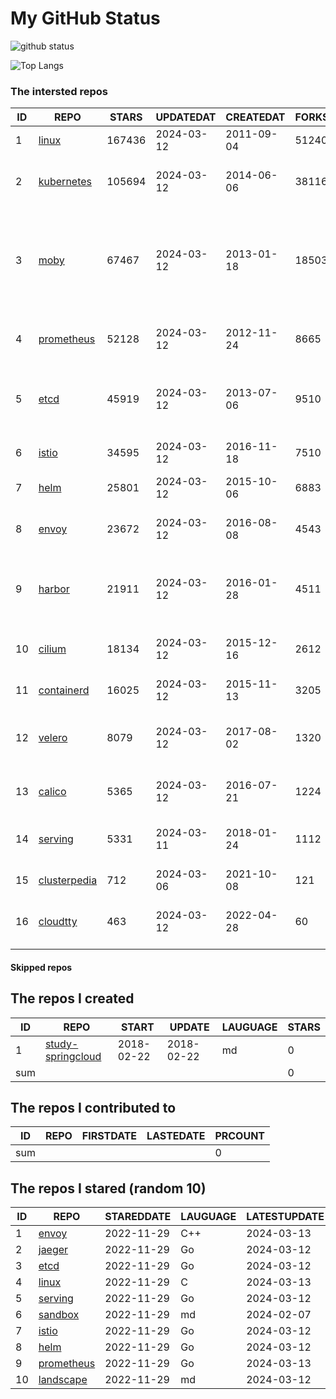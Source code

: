 # My GitHub Status

<img src="https://github-readme-stats-1.yihong0618.vercel.app/api?username=daoqingniu&show_icons=true&&&hide_title=true&count_private=true" alt="github status" />

![Top Langs](https://github-readme-stats-1.yihong0618.vercel.app/api/top-langs/?username=daoqingniu&layout=compact)

<!--START_SECTION:github_repos-->
### The intersted repos
| ID |                              REPO                               | STARS  | UPDATEDAT  | CREATEDAT  | FORKSCOUNT |                                                DESCRIPTIONS                                                |
|----|-----------------------------------------------------------------|--------|------------|------------|------------|------------------------------------------------------------------------------------------------------------|
|  1 | [linux](https://github.com/torvalds/linux)                      | 167436 | 2024-03-12 | 2011-09-04 |      51240 | Linux kernel source tree                                                                                   |
|  2 | [kubernetes](https://github.com/kubernetes/kubernetes)          | 105694 | 2024-03-12 | 2014-06-06 |      38116 | Production-Grade Container Scheduling and Management                                                       |
|  3 | [moby](https://github.com/moby/moby)                            |  67467 | 2024-03-12 | 2013-01-18 |      18503 | The Moby Project - a collaborative project for the container ecosystem to assemble container-based systems |
|  4 | [prometheus](https://github.com/prometheus/prometheus)          |  52128 | 2024-03-12 | 2012-11-24 |       8665 | The Prometheus monitoring system and time series database.                                                 |
|  5 | [etcd](https://github.com/etcd-io/etcd)                         |  45919 | 2024-03-12 | 2013-07-06 |       9510 | Distributed reliable key-value store for the most critical data of a distributed system                    |
|  6 | [istio](https://github.com/istio/istio)                         |  34595 | 2024-03-12 | 2016-11-18 |       7510 | Connect, secure, control, and observe services.                                                            |
|  7 | [helm](https://github.com/helm/helm)                            |  25801 | 2024-03-12 | 2015-10-06 |       6883 | The Kubernetes Package Manager                                                                             |
|  8 | [envoy](https://github.com/envoyproxy/envoy)                    |  23672 | 2024-03-12 | 2016-08-08 |       4543 | Cloud-native high-performance edge/middle/service proxy                                                    |
|  9 | [harbor](https://github.com/goharbor/harbor)                    |  21911 | 2024-03-12 | 2016-01-28 |       4511 | An open source trusted cloud native registry project that stores, signs, and scans content.                |
| 10 | [cilium](https://github.com/cilium/cilium)                      |  18134 | 2024-03-12 | 2015-12-16 |       2612 | eBPF-based Networking, Security, and Observability                                                         |
| 11 | [containerd](https://github.com/containerd/containerd)          |  16025 | 2024-03-12 | 2015-11-13 |       3205 | An open and reliable container runtime                                                                     |
| 12 | [velero](https://github.com/vmware-tanzu/velero)                |   8079 | 2024-03-12 | 2017-08-02 |       1320 | Backup and migrate Kubernetes applications and their persistent volumes                                    |
| 13 | [calico](https://github.com/projectcalico/calico)               |   5365 | 2024-03-12 | 2016-07-21 |       1224 | Cloud native networking and network security                                                               |
| 14 | [serving](https://github.com/knative/serving)                   |   5331 | 2024-03-11 | 2018-01-24 |       1112 | Kubernetes-based, scale-to-zero, request-driven compute                                                    |
| 15 | [clusterpedia](https://github.com/clusterpedia-io/clusterpedia) |    712 | 2024-03-06 | 2021-10-08 |        121 | The Encyclopedia of Kubernetes clusters                                                                    |
| 16 | [cloudtty](https://github.com/cloudtty/cloudtty)                |    463 | 2024-03-12 | 2022-04-28 |         60 | A Friendly Kubernetes CloudShell (Web Terminal) !                                                          |



#### Skipped repos
<!--END_SECTION:github_repos-->

<!--START_SECTION:my_github-->
## The repos I created
| ID  |                                 REPO                                 |   START    |   UPDATE   | LAUGUAGE | STARS |
|-----|----------------------------------------------------------------------|------------|------------|----------|-------|
|   1 | [study-springcloud](https://github.com/daoqingniu/study-springcloud) | 2018-02-22 | 2018-02-22 | md       |     0 |
| sum |                                                                      |            |            |          |     0 |

## The repos I contributed to
| ID  | REPO | FIRSTDATE | LASTEDATE | PRCOUNT |
|-----|------|-----------|-----------|---------|
| sum |      |           |           |       0 |

## The repos I stared (random 10)
| ID |                          REPO                          | STAREDDATE | LAUGUAGE | LATESTUPDATE |
|----|--------------------------------------------------------|------------|----------|--------------|
|  1 | [envoy](https://github.com/envoyproxy/envoy)           | 2022-11-29 | C++      | 2024-03-13   |
|  2 | [jaeger](https://github.com/jaegertracing/jaeger)      | 2022-11-29 | Go       | 2024-03-12   |
|  3 | [etcd](https://github.com/etcd-io/etcd)                | 2022-11-29 | Go       | 2024-03-12   |
|  4 | [linux](https://github.com/torvalds/linux)             | 2022-11-29 | C        | 2024-03-13   |
|  5 | [serving](https://github.com/knative/serving)          | 2022-11-29 | Go       | 2024-03-12   |
|  6 | [sandbox](https://github.com/cncf/sandbox)             | 2022-11-29 | md       | 2024-02-07   |
|  7 | [istio](https://github.com/istio/istio)                | 2022-11-29 | Go       | 2024-03-12   |
|  8 | [helm](https://github.com/helm/helm)                   | 2022-11-29 | Go       | 2024-03-12   |
|  9 | [prometheus](https://github.com/prometheus/prometheus) | 2022-11-29 | Go       | 2024-03-13   |
| 10 | [landscape](https://github.com/cncf/landscape)         | 2022-11-29 | md       | 2024-03-12   |

<!--END_SECTION:my_github-->
